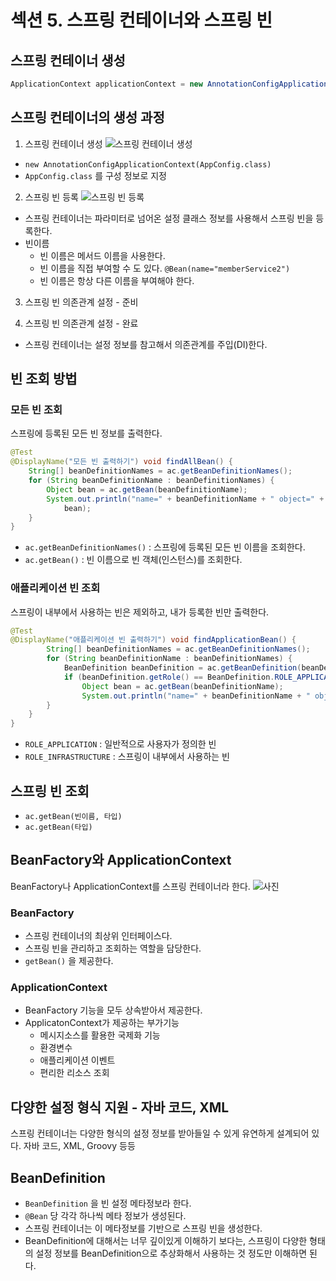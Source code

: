 # 섹션 5. 스프링 컨테이너와 스프링 빈


## 스프링 컨테이너 생성 
```java
ApplicationContext applicationContext = new AnnotationConfigApplicationContext(AppConfig.class);
```

## 스프링 컨테이너의 생성 과정
1. 스프링 컨테이너 생성
![스프링 컨테이너 생성](https://github.com/user-attachments/assets/5ac5956c-244e-4534-9aa4-162e6c32823b)
- `new AnnotationConfigApplicationContext(AppConfig.class)`
- `AppConfig.class` 를 구성 정보로 지정

2. 스프링 빈 등록
![스프링 빈 등록](https://github.com/user-attachments/assets/d65947f6-10bb-4585-aa69-fc25d0bce154)
- 스프링 컨테이너는 파라미터로 넘어온 설정 클래스 정보를 사용해서 스프링 빈을 등록한다.
- 빈이름
  - 빈 이름은 메서드 이름을 사용한다.
  - 빈 이름을 직접 부여할 수 도 있다. `@Bean(name="memberService2")`
  - 빈 이름은 항상 다른 이름을 부여해야 한다.


3. 스프링 빈 의존관계 설정 - 준비

4. 스프링 빈 의존관계 설정 - 완료
- 스프링 컨테이너는 설정 정보를 참고해서 의존관계를 주입(DI)한다.

## 빈 조회 방법
### 모든 빈 조회
스프링에 등록된 모든 빈 정보를 출력한다.
```java
@Test
@DisplayName("모든 빈 출력하기") void findAllBean() {
    String[] beanDefinitionNames = ac.getBeanDefinitionNames();
    for (String beanDefinitionName : beanDefinitionNames) {
        Object bean = ac.getBean(beanDefinitionName);
        System.out.println("name=" + beanDefinitionName + " object=" +
            bean);
    }
}
```
- `ac.getBeanDefinitionNames()` : 스프링에 등록된 모든 빈 이름을 조회한다.
- `ac.getBean()` : 빈 이름으로 빈 객체(인스턴스)를 조회한다.

### 애플리케이션 빈 조회
스프링이 내부에서 사용하는 빈은 제외하고, 내가 등록한 빈만 출력한다.
```java
@Test
@DisplayName("애플리케이션 빈 출력하기") void findApplicationBean() {
        String[] beanDefinitionNames = ac.getBeanDefinitionNames();
        for (String beanDefinitionName : beanDefinitionNames) {
            BeanDefinition beanDefinition = ac.getBeanDefinition(beanDefinitionName);
            if (beanDefinition.getRole() == BeanDefinition.ROLE_APPLICATION) {
                Object bean = ac.getBean(beanDefinitionName);
                System.out.println("name=" + beanDefinitionName + " object=" + bean);
        }
    } 
}
```
- `ROLE_APPLICATION` : 일반적으로 사용자가 정의한 빈
- `ROLE_INFRASTRUCTURE` : 스프링이 내부에서 사용하는 빈

## 스프링 빈 조회
- `ac.getBean(빈이름, 타입)`
- `ac.getBean(타입)`

## BeanFactory와 ApplicationContext
BeanFactory나 ApplicationContext를 스프링 컨테이너라 한다.
![사진](https://github.com/user-attachments/assets/b271af8d-8642-4c79-82c7-edcd30b5502e)

### BeanFactory
- 스프링 컨테이너의 최상위 인터페이스다.
- 스프링 빈을 관리하고 조회하는 역할을 담당한다.
- `getBean()` 을 제공한다.

### ApplicationContext
- BeanFactory 기능을 모두 상속받아서 제공한다.
- ApplicatonContext가 제공하는 부가기능
  - 메시지소스를 활용한 국제화 기능
  - 환경변수
  - 애플리케이션 이벤트
  - 편리한 리소스 조회


## 다양한 설정 형식 지원 - 자바 코드, XML
스프링 컨테이너는 다양한 형식의 설정 정보를 받아들일 수 있게 유연하게 설계되어 있다. 자바 코드, XML, Groovy 등등


## BeanDefinition
- `BeanDefinition` 을 빈 설정 메타정보라 한다.
- `@Bean` 당 각각 하나씩 메타 정보가 생성된다.
- 스프링 컨테이너는 이 메타정보를 기반으로 스프링 빈을 생성한다.
- BeanDefinition에 대해서는 너무 깊이있게 이해하기 보다는, 스프링이 다양한 형태의 설정 정보를 BeanDefinition으로 추상화해서 사용하는 것 정도만 이해하면 된다.



